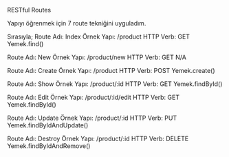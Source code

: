 RESTful Routes

Yapıyı öğrenmek için 7 route tekniğini uyguladım.

Sırasıyla;
Route Adı: Index
Örnek Yapı: /product
HTTP Verb: GET
Yemek.find()

Route Adı: New
Örnek Yapı: /product/new
HTTP Verb: GET
N/A

Route Adı: Create
Örnek Yapı: /product
HTTP Verb: POST
Yemek.create()

Route Adı: Show
Örnek Yapı: /product/:id
HTTP Verb: GET
Yemek.findById()

Route Adı: Edit
Örnek Yapı: /product/:id/edit
HTTP Verb: GET
Yemek.findById()

Route Adı: Update
Örnek Yapı: /product/:id
HTTP Verb: PUT
Yemek.findByIdAndUpdate()

Route Adı: Destroy
Örnek Yapı: /product/:id
HTTP Verb: DELETE
Yemek.findByIdAndRemove()
